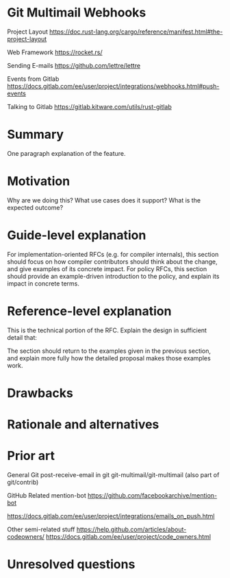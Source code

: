 # Git Multimail Webhooks

Project Layout
https://doc.rust-lang.org/cargo/reference/manifest.html#the-project-layout

Web Framework
https://rocket.rs/

Sending E-mails
https://github.com/lettre/lettre

Events from Gitlab
https://docs.gitlab.com/ee/user/project/integrations/webhooks.html#push-events

Talking to Gitlab
https://gitlab.kitware.com/utils/rust-gitlab

# Summary

One paragraph explanation of the feature.

# Motivation

Why are we doing this? What use cases does it support? What is the expected outcome?

# Guide-level explanation

For implementation-oriented RFCs (e.g. for compiler internals), this section should focus on how compiler contributors should think about the change, and give examples of its concrete impact. For policy RFCs, this section should provide an example-driven introduction to the policy, and explain its impact in concrete terms.

# Reference-level explanation

This is the technical portion of the RFC. Explain the design in sufficient detail that:

The section should return to the examples given in the previous section, and explain more fully how the detailed proposal makes those examples work.

# Drawbacks

# Rationale and alternatives

# Prior art

General Git
post-receive-email in git
git-multimail/git-multimail (also part of git/contrib)

GitHub Related
mention-bot
https://github.com/facebookarchive/mention-bot

https://docs.gitlab.com/ee/user/project/integrations/emails_on_push.html

Other semi-related stuff
https://help.github.com/articles/about-codeowners/
https://docs.gitlab.com/ee/user/project/code_owners.html

# Unresolved questions

